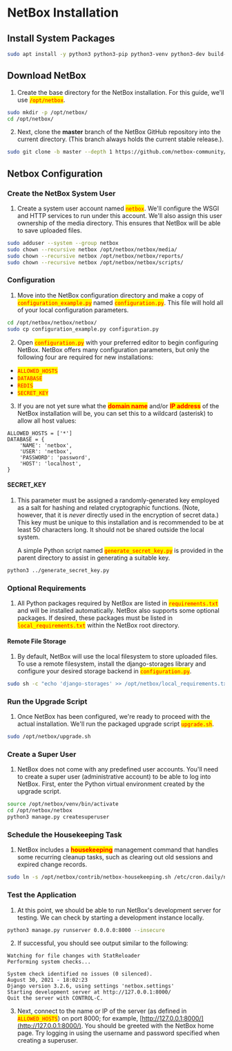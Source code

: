 # NetBox Installation

## Install System Packages <a href="#install-system-packages" id="install-system-packages"></a>

```bash
sudo apt install -y python3 python3-pip python3-venv python3-dev build-essential libxml2-dev libxslt1-dev libffi-dev libpq-dev libssl-dev zlib1g-dev
```

## Download NetBox <a href="#download-netbox" id="download-netbox"></a>

1. Create the base directory for the NetBox installation. For this guide, we'll use <mark style="color:red;">`/opt/netbox`</mark>.

```bash
sudo mkdir -p /opt/netbox/
cd /opt/netbox/
```

2. Next, clone the **master** branch of the NetBox GitHub repository into the current directory. (This branch always holds the current stable release.).

```bash
sudo git clone -b master --depth 1 https://github.com/netbox-community/netbox.git .
```

## Netbox Configuration

### Create the NetBox System User <a href="#create-the-netbox-system-user" id="create-the-netbox-system-user"></a>

1. Create a system user account named <mark style="color:red;">`netbox`</mark>. We'll configure the WSGI and HTTP services to run under this account. We'll also assign this user ownership of the media directory. This ensures that NetBox will be able to save uploaded files.

```bash
sudo adduser --system --group netbox
sudo chown --recursive netbox /opt/netbox/netbox/media/
sudo chown --recursive netbox /opt/netbox/netbox/reports/
sudo chown --recursive netbox /opt/netbox/netbox/scripts/
```

### Configuration <a href="#configuration" id="configuration"></a>

1. Move into the NetBox configuration directory and make a copy of <mark style="color:red;">`configuration_example.py`</mark> named <mark style="color:red;">`configuration.py`</mark>. This file will hold all of your local configuration parameters.

```bash
cd /opt/netbox/netbox/netbox/
sudo cp configuration_example.py configuration.py
```

2. Open <mark style="color:red;">`configuration.py`</mark> with your preferred editor to begin configuring NetBox. NetBox offers many configuration parameters, but only the following four are required for new installations:

* <mark style="color:red;">`ALLOWED_HOSTS`</mark>
* <mark style="color:red;">`DATABASE`</mark>
* <mark style="color:red;">`REDIS`</mark>
* <mark style="color:red;">`SECRET_KEY`</mark>

3. If you are not yet sure what the <mark style="color:red;">**domain name**</mark> and/or <mark style="color:red;">**IP address**</mark> of the NetBox installation will be, you can set this to a wildcard (asterisk) to allow all host values:

```
ALLOWED_HOSTS = ['*']
DATABASE = {
    'NAME': 'netbox',
    'USER': 'netbox',
    'PASSWORD': 'password',
    'HOST': 'localhost',
}
```

#### SECRET\_KEY <a href="#secret_key" id="secret_key"></a>

1.  This parameter must be assigned a randomly-generated key employed as a salt for hashing and related cryptographic functions. (Note, however, that it is _never_ directly used in the encryption of secret data.) This key must be unique to this installation and is recommended to be at least 50 characters long. It should not be shared outside the local system.

    A simple Python script named <mark style="color:red;">`generate_secret_key.py`</mark> is provided in the parent directory to assist in generating a suitable key.

```bash
python3 ../generate_secret_key.py
```

### Optional Requirements <a href="#optional-requirements" id="optional-requirements"></a>

1. All Python packages required by NetBox are listed in <mark style="color:red;">`requirements.txt`</mark> and will be installed automatically. NetBox also supports some optional packages. If desired, these packages must be listed in <mark style="color:red;">`local_requirements.txt`</mark> within the NetBox root directory.

#### Remote File Storage

1. By default, NetBox will use the local filesystem to store uploaded files. To use a remote filesystem, install the django-storages library and configure your desired storage backend in <mark style="color:red;">`configuration.py`</mark>.

```bash
sudo sh -c "echo 'django-storages' >> /opt/netbox/local_requirements.txt"
```

### Run the Upgrade Script <a href="#run-the-upgrade-script" id="run-the-upgrade-script"></a>

1. Once NetBox has been configured, we're ready to proceed with the actual installation. We'll run the packaged upgrade script <mark style="color:red;">`upgrade.sh`</mark>.

```bash
sudo /opt/netbox/upgrade.sh
```

### Create a Super User <a href="#create-a-super-user" id="create-a-super-user"></a>

1. NetBox does not come with any predefined user accounts. You'll need to create a super user (administrative account) to be able to log into NetBox. First, enter the Python virtual environment created by the upgrade script.

```bash
source /opt/netbox/venv/bin/activate
cd /opt/netbox/netbox
python3 manage.py createsuperuser
```

### Schedule the Housekeeping Task <a href="#schedule-the-housekeeping-task" id="schedule-the-housekeeping-task"></a>

1. NetBox includes a <mark style="color:red;">**housekeeping**</mark> management command that handles some recurring cleanup tasks, such as clearing out old sessions and expired change records.&#x20;

```bash
sudo ln -s /opt/netbox/contrib/netbox-housekeeping.sh /etc/cron.daily/netbox-housekeeping
```

### Test the Application <a href="#test-the-application" id="test-the-application"></a>

1. At this point, we should be able to run NetBox's development server for testing. We can check by starting a development instance locally.

```bash
python3 manage.py runserver 0.0.0.0:8000 --insecure
```

2. If successful, you should see output similar to the following:

```
Watching for file changes with StatReloader
Performing system checks...

System check identified no issues (0 silenced).
August 30, 2021 - 18:02:23
Django version 3.2.6, using settings 'netbox.settings'
Starting development server at http://127.0.0.1:8000/
Quit the server with CONTROL-C.
```

3. Next, connect to the name or IP of the server (as defined in <mark style="color:red;">`ALLOWED_HOSTS`</mark>) on port 8000; for example, [http://127.0.0.1:8000/](http://127.0.0.1:8000/). You should be greeted with the NetBox home page. Try logging in using the username and password specified when creating a superuser.
